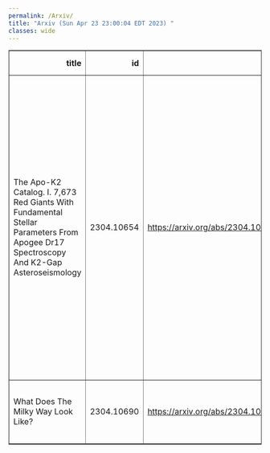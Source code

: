 ```yaml
---
permalink: /Arxiv/
title: "Arxiv (Sun Apr 23 23:00:04 EDT 2023) "
classes: wide
---
```

<table border="1" class="dataframe">
  <thead>
    <tr style="text-align: right;">
      <th>title</th>
      <th>id</th>
      <th>url</th>
      <th>authors</th>
      <th>Local Authors</th>
    </tr>
  </thead>
  <tbody>
    <tr>
      <td>The Apo-K2 Catalog. I. 7,673 Red Giants With Fundamental Stellar   Parameters From Apogee Dr17 Spectroscopy And K2-Gap Asteroseismology</td>
      <td>2304.10654</td>
      <td><a href="https://arxiv.org/abs/2304.10654" target="_blank">https://arxiv.org/abs/2304.10654</a></td>
      <td>Jessica Schonhut-Stasik, Joel C. Zinn, Keivan G. Stassun, Marc Pinsonneault, Jennifer A. Johnson, Jack T. Warfield, Dennis Stello, Yvonne Elsworth, Rafael A. Garcia, Savita Marhur, Benoit Mosser, Jamie Tayar, Guy S. Stringfellow, Rachael L. Beaton, Henrik Jonsson, Dante Minniti</td>
      <td>Jennifer Johnson, Marc Pinsonneault</td>
    </tr>
    <tr>
      <td>What Does The Milky Way Look Like?</td>
      <td>2304.10690</td>
      <td><a href="https://arxiv.org/abs/2304.10690" target="_blank">https://arxiv.org/abs/2304.10690</a></td>
      <td>Y. Xu, C. J. Hao, D. J. Liu, Z. H. Lin, S. B. Bian, L. G. Hou, J. J. Li, Y. J. Li</td>
      <td>Jung-Tsung Li</td>
    </tr>
  </tbody>
</table>